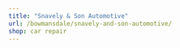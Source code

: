 ```yaml
---
title: "Snavely & Son Automotive"
url: /bowmansdale/snavely-and-son-automotive/
shop: car repair
---
```

